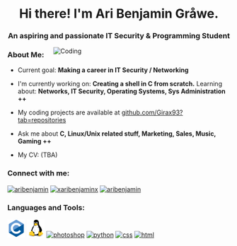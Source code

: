 <h1 align="center">Hi there!  I'm Ari Benjamin Gråwe.</h1>
<h3 align="center">An aspiring and passionate IT Security & Programming Student</h3>
<img align="right" alt="Coding" width="400" src="https://i.ibb.co/6RTxBth/icon-cartoon.png">

<h3 align="left">About Me:</h3>

- Current goal: **Making a career in IT Security / Networking**

- I'm currently working on: **Creating a shell in C from scratch.** Learning about: **Networks, IT Security, Operating Systems, Sys Administration ++**

- My coding projects are available at [github.com/Girax93?tab=repositories](https://github.com/Girax93?tab=repositories)

- Ask me about **C, Linux/Unix related stuff, Marketing, Sales, Music, Gaming ++**

- My CV: (TBA) 

<h3 align="left">Connect with me:</h3>
<p align="left">
<a href="https://www.linkedin.com/in/ari-benjamin/" target="blank"><img align="center" src="https://content.linkedin.com/content/dam/me/business/en-us/amp/brand-site/v2/bg/LI-Bug.svg.original.svg" alt="aribenjamin" height="30" width="40" /></a>
<a href="https://fb.com/xaribenjaminx" target="blank"><img align="center" src="https://raw.githubusercontent.com/rahuldkjain/github-profile-readme-generator/master/src/images/icons/Social/facebook.svg" alt="xaribenjaminx" height="30" width="40" /></a>
<a href="https://instagram.com/aribenjamin" target="blank"><img align="center" src="https://raw.githubusercontent.com/rahuldkjain/github-profile-readme-generator/master/src/images/icons/Social/instagram.svg" alt="aribenjamin" height="30" width="40" /></a>
</p>


<h3 align="left">Languages and Tools:</h3>
<p align="left"> 
<a href="https://www.cprogramming.com/" target="blank"><img src="https://raw.githubusercontent.com/devicons/devicon/master/icons/c/c-original.svg" alt="c" width="40" height="40" /></a> <a href="https://www.linux.org/" target="blank"><img src="https://raw.githubusercontent.com/devicons/devicon/master/icons/linux/linux-original.svg" alt="linux" width="40" height="40"/></a> 
<a href="https://www.photoshop.com/en" target="blank"><img src="https://upload.wikimedia.org/wikipedia/commons/thumb/a/af/Adobe_Photoshop_CC_icon.svg/1051px-Adobe_Photoshop_CC_icon.svg.png" alt="photoshop" width="40" height="40"/></a> 
<a href="https://www.python.org/" target="blank"><img src="https://www.svgrepo.com/show/376344/python.svg" alt="python" width="50" height="50"/></a>
<a href="https://en.wikipedia.org/wiki/CSS" target="blank"><img src="https://www.svgrepo.com/show/21671/css.svg" alt="css" width="40" height="40"/></a>
<a href="https://en.wikipedia.org/wiki/HTML" target="blank"><img src="https://www.svgrepo.com/show/7866/html.svg" alt="html" width="40" height="40"/></a>
</p>






